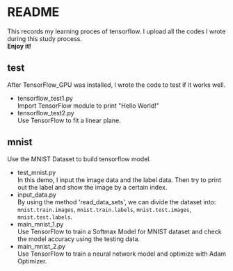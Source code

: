 # README
This records my learning proces of tensorflow. I upload all the codes I wrote during this study process.<br>
**Enjoy it!**

## test
After TensorFlow_GPU was installed, I wrote the code to test if it works well.
* tensorflow_test1.py<br>
Import TensorFlow module to print "Hello World!"<br>
* tensorflow_test2.py<br>
Use TensorFlow to fit a linear plane.

## mnist
Use the MNIST Dataset to build tensorflow model.
* test_mnist.py<br>
In this demo, I input the image data and the label data. Then try to print out the label and show the image by a certain index.<br>
* input_data.py<br>
By using the method 'read_data_sets', we can divide the dataset into: `mnist.train.images`, `mnist.train.labels`, `mnist.test.images`, `mnist.test.labels`.<br>
* main_mnist_1.py<br>
Use TensorFlow to train a Softmax Model for MNIST dataset and check the model accuracy using the testing data.<br>
* main_mnist_2.py<br>
Use TensorFlow to train a neural network model and optimize with Adam Optimizer.<br>